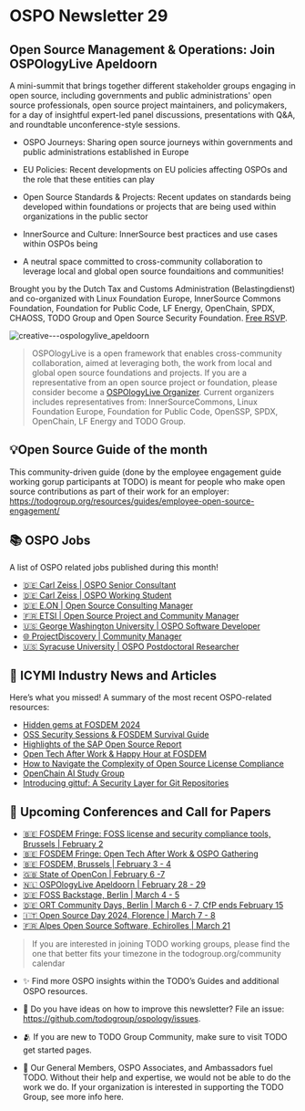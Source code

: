 # OSPO Newsletter 29

## Open Source Management & Operations: Join OSPOlogyLive Apeldoorn

A mini-summit that brings together different stakeholder groups engaging in open source, including governments and public administrations' open source professionals, open source project maintainers, and policymakers, 
for a day of insightful expert-led panel discussions, presentations with Q&A, and roundtable unconference-style sessions. 

* OSPO Journeys: Sharing open source journeys within governments and public administrations established in Europe
* EU Policies: Recent developments on EU policies affecting OSPOs and the role that these entities can play
* Open Source Standards & Projects: Recent updates on standards being developed within foundations or projects that are being used within organizations in the public sector
* InnerSource and Culture: InnerSource best practices and use cases within OSPOs being

* A neutral space committed to cross-community collaboration to leverage local and global open source foundaitions and communities!

Brought you by the Dutch Tax and Customs Administration (Belastingdienst) and co-organized with 
Linux Foundation Europe, InnerSource Commons Foundation, Foundation for Public Code, LF Energy, OpenChain, SPDX, CHAOSS, TODO Group and Open Source Security Foundation. [Free RSVP](https://community.linuxfoundation.org/events/details/lfhq-ospology-european-chapter-presents-ospologylive-apeldoorn/).

![creative---ospologylive_apeldoorn](https://github.com/todogroup/ospology/assets/43671777/3b052516-be4d-4f12-9afb-f742208a2242)

> OSPOlogyLive is a open framework that enables cross-community collaboration, aimed at leveraging both, the work from local and global open source foundations and projects. If you are a representative from an open source project or foundation, please consider become a [OSPOlogyLive Organizer](https://github.com/todogroup/ospology/blob/main/ospology-live/organizing-team.md). Current organizers includes representatives from: InnerSourceCommons, Linux Foundation Europe, Foundation for Public Code, OpenSSP, SPDX, OpenChain, LF Energy and TODO Group.


## 💡Open Source Guide of the month

This community-driven guide (done by the employee engagement guide working gorup participants at TODO) is meant for people who make open source contributions as part of their work for an employer: https://todogroup.org/resources/guides/employee-open-source-engagement/

## 📚 OSPO Jobs

A list of OSPO related jobs published during this month!

- [ 🇩🇪 Carl Zeiss | OSPO Senior Consultant](https://zeiss.ly/ospo-senior-consultant)
- [ 🇩🇪 Carl Zeiss | OSPO Working Student](https://zeiss.ly/ospo-student)
- [ 🇩🇪 E.ON | Open Source Consulting Manager](https://careers.eon.com/deutschland/job/Berlin-Open-Source-Consulting-Manager-(dfm)/1026269101)
- [ 🇫🇷 ETSI | Open Source Project and Community Manager](https://www.etsi.org/work-at-etsi/open-positions/50-jobs/2282-%20technical-expert)
- [ 🇺🇸 George Washington University | OSPO Software Developer](https://www.gwu.jobs/postings/108078)
- [ 🌐 ProjectDiscovery | Community Manager](https://boards.greenhouse.io/projectdiscoveryinc/jobs/4320408006)
- [ 🇺🇸 Syracuse University | OSPO Postdoctoral Researcher](https://jobs.chronicle.com/job/37586105/postdoctoral-researcher-open-source-project-office/)


## 📌 ICYMI Industry News and Articles
Here’s what you missed! A summary of the most recent OSPO-related resources:

- [Hidden gems at FOSDEM 2024](https://opensource.net/hidden-gems-fosdem-2024/)
- [OSS Security Sessions & FOSDEM Survival Guide](https://openssf.org/blog/2024/01/24/oss-security-sessions-fosdem-survival-guide/)
- [Highlights of the SAP Open Source Report](https://community.sap.com/t5/technology-blogs-by-sap/sap-open-source-report-2023-collaboration-and-passion-are-key-for-our/ba-p/13575327)
- [Open Tech After Work & Happy Hour at FOSDEM](https://www.eventbrite.com/e/group-project-happy-hour-fosdem-2024-tickets-815250234397)
- [How to Navigate the Complexity of Open Source License Compliance](https://www.linuxfoundation.org/blog/how-to-navigate-the-complexity-of-open-source-license-compliance)
- [OpenChain AI Study Group](https://www.openchainproject.org/news/2024/01/09/openchain-ai-study-group-kick-off-call)
- [Introducing gittuf: A Security Layer for Git Repositories](https://openssf.org/blog/2024/01/18/introducing-gittuf-a-security-layer-for-git-repositories/)
  
## 📎 Upcoming Conferences and Call for Papers

- [🇧🇪 FOSDEM Fringe: FOSS license and security compliance tools, Brussels | February 2 ](https://opencollective.com/aboutcode/events/fosdem-2024-fringe-workshop-on-foss-license-and-security-compliance-tools-ea75e63c)
- [🇧🇪 FOSDEM Fringe: Open Tech After Work & OSPO Gathering](https://www.eventbrite.com/e/group-project-happy-hour-fosdem-2024-tickets-815250234397)
- [🇧🇪 FOSDEM, Brussels | February 3 - 4 ](https://fosdem.org/2024/)
- [🇬🇧 State of OpenCon | February 6 -7](https://stateofopencon.com/)
- [🇳🇱 OSPOlogyLive Apeldoorn | February 28 - 29](https://community.linuxfoundation.org/events/details/lfhq-ospology-european-chapter-presents-ospologylive-apeldoorn/)
- [🇩🇪 FOSS Backstage, Berlin | March 4 - 5 ](https://24.foss-backstage.de/)
- [🇩🇪 ORT Community Days, Berlin | March 6 - 7, CfP ends February 15 ](http://cd.oss-review-toolkit.org)
- [🇮🇹 Open Source Day 2024, Florence | March 7 - 8 ](https://2024.osday.dev/)
- [🇫🇷 Alpes Open Source Software, Echirolles | March 21 ](https://alposs.fr/)

> If you are interested in joining TODO working groups, please find the one that better fits your timezone in the todogroup.org/community calendar

- ✨ Find more OSPO insights within the TODO’s Guides and additional OSPO resources.

- 🧐 Do you have ideas on how to improve this newsletter? File an issue: https://github.com/todogroup/ospology/issues.

- 🫂 If you are new to TODO Group Community, make sure to visit TODO get started pages.

- 💚 Our General Members, OSPO Associates, and Ambassadors fuel TODO. Without their help and expertise, we would not be able to do the work we do. If your organization is interested in supporting the TODO Group, see more info here.
